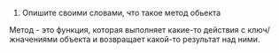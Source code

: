 1. Опишите своими словами, что такое метод обьекта

Метод - это функция, которая выполняет какие-то действия с ключ/жначениями объекта и возвращает какой-то результат над ними.